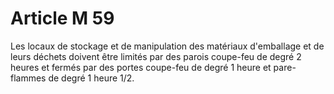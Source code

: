 # Article M 59

Les locaux de stockage et de manipulation des matériaux d'emballage et de leurs déchets doivent être limités par des parois coupe-feu de degré 2 heures et fermés par des portes coupe-feu de degré 1 heure et pare-flammes de degré 1 heure 1/2.
